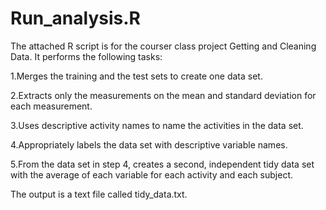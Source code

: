 # Run_analysis.R
The attached R script is for the courser class project Getting and Cleaning Data.
It performs the following tasks:

1.Merges the training and the test sets to create one data set.

2.Extracts only the measurements on the mean and standard deviation for each measurement. 

3.Uses descriptive activity names to name the activities in the data set.

4.Appropriately labels the data set with descriptive variable names. 

5.From the data set in step 4, creates a second, independent tidy data set with the average of each variable for each activity 
and each subject.

The output is a text file called tidy_data.txt.

